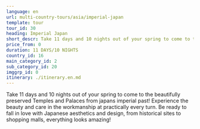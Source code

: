 ```yaml
---
language: en
url: multi-country-tours/asia/imperial-japan
template: tour
tour_id: 30
heading: Imperial Japan
short_descr: Take 11 days and 10 nights out of your spring to come to the beautifully preserved Temples and Palaces from japans imperial past! Experience the beauty and care in the workmanship at practically every
price_from: 0
duration: 11 DAYS/10 NIGHTS
country_id: 16
main_category_id: 2
sub_category_id: 20
imggrp_id: 0
itinerary: ./itinerary.en.md
---
```

Take 11 days and 10 nights out of your spring to come to the beautifully preserved
Temples and Palaces from japans imperial past! Experience the beauty and care in
the workmanship at practically every turn. Be ready to fall in love with Japanese
aesthetics and design, from historical sites to shopping malls, everything looks
amazing!
